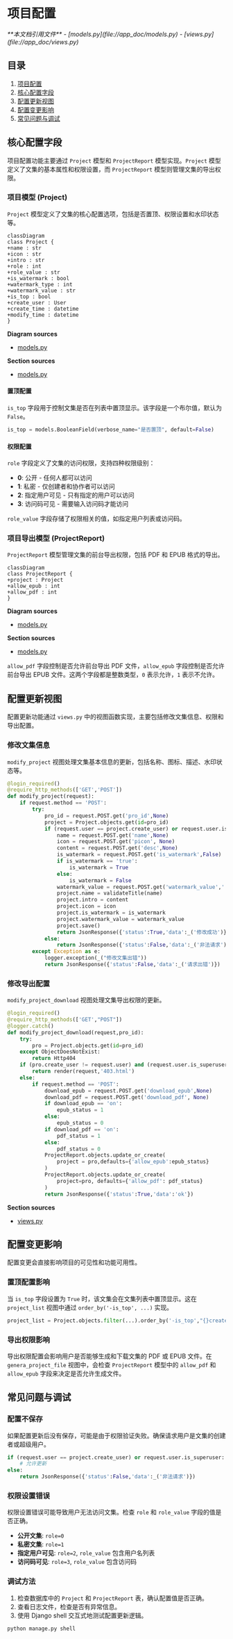 # 项目配置

<cite>
**本文档引用文件**  
- [models.py](file://app_doc/models.py)
- [views.py](file://app_doc/views.py)
</cite>

## 目录
1. [项目配置](#项目配置)
2. [核心配置字段](#核心配置字段)
3. [配置更新视图](#配置更新视图)
4. [配置变更影响](#配置变更影响)
5. [常见问题与调试](#常见问题与调试)

## 核心配置字段

项目配置功能主要通过 `Project` 模型和 `ProjectReport` 模型实现。`Project` 模型定义了文集的基本属性和权限设置，而 `ProjectReport` 模型则管理文集的导出权限。

### 项目模型 (Project)
`Project` 模型定义了文集的核心配置选项，包括是否置顶、权限设置和水印状态等。

```mermaid
classDiagram
class Project {
+name : str
+icon : str
+intro : str
+role : int
+role_value : str
+is_watermark : bool
+watermark_type : int
+watermark_value : str
+is_top : bool
+create_user : User
+create_time : datetime
+modify_time : datetime
}
```

**Diagram sources**  
- [models.py](file://app_doc/models.py#L4-L45)

**Section sources**  
- [models.py](file://app_doc/models.py#L4-L45)

#### 置顶配置
`is_top` 字段用于控制文集是否在列表中置顶显示。该字段是一个布尔值，默认为 `False`。

```python
is_top = models.BooleanField(verbose_name="是否置顶", default=False)
```

#### 权限配置
`role` 字段定义了文集的访问权限，支持四种权限级别：
- **0**: 公开 - 任何人都可以访问
- **1**: 私密 - 仅创建者和协作者可以访问
- **2**: 指定用户可见 - 只有指定的用户可以访问
- **3**: 访问码可见 - 需要输入访问码才能访问

`role_value` 字段存储了权限相关的值，如指定用户列表或访问码。

### 项目导出模型 (ProjectReport)
`ProjectReport` 模型管理文集的前台导出权限，包括 PDF 和 EPUB 格式的导出。

```mermaid
classDiagram
class ProjectReport {
+project : Project
+allow_epub : int
+allow_pdf : int
}
```

**Diagram sources**  
- [models.py](file://app_doc/models.py#L220-L230)

**Section sources**  
- [models.py](file://app_doc/models.py#L220-L230)

`allow_pdf` 字段控制是否允许前台导出 PDF 文件，`allow_epub` 字段控制是否允许前台导出 EPUB 文件。这两个字段都是整数类型，`0` 表示允许，`1` 表示不允许。

## 配置更新视图

配置更新功能通过 `views.py` 中的视图函数实现，主要包括修改文集信息、权限和导出配置。

### 修改文集信息
`modify_project` 视图处理文集基本信息的更新，包括名称、图标、描述、水印状态等。

```python
@login_required()
@require_http_methods(['GET','POST'])
def modify_project(request):
    if request.method == 'POST':
        try:
            pro_id = request.POST.get('pro_id',None)
            project = Project.objects.get(id=pro_id)
            if (request.user == project.create_user) or request.user.is_superuser:
                name = request.POST.get('name',None)
                icon = request.POST.get('picon', None)
                content = request.POST.get('desc',None)
                is_watermark = request.POST.get('is_watermark',False)
                if is_watermark == 'true':
                    is_watermark = True
                else:
                    is_watermark = False
                watermark_value = request.POST.get('watermark_value','')
                project.name = validateTitle(name)
                project.intro = content
                project.icon = icon
                project.is_watermark = is_watermark
                project.watermark_value = watermark_value
                project.save()
                return JsonResponse({'status':True,'data':_('修改成功')})
            else:
                return JsonResponse({'status':False,'data':_('非法请求')})
        except Exception as e:
            logger.exception(_("修改文集出错"))
            return JsonResponse({'status':False,'data':_('请求出错')})
```

### 修改导出配置
`modify_project_download` 视图处理文集导出权限的更新。

```python
@login_required()
@require_http_methods(['GET',"POST"])
@logger.catch()
def modify_project_download(request,pro_id):
    try:
        pro = Project.objects.get(id=pro_id)
    except ObjectDoesNotExist:
        return Http404
    if (pro.create_user != request.user) and (request.user.is_superuser is False):
        return render(request,'403.html')
    else:
        if request.method == 'POST':
            download_epub = request.POST.get('download_epub',None)
            download_pdf = request.POST.get('download_pdf', None)
            if download_epub == 'on':
                epub_status = 1
            else:
                epub_status = 0
            if download_pdf == 'on':
                pdf_status = 1
            else:
                pdf_status = 0
            ProjectReport.objects.update_or_create(
                project = pro,defaults={'allow_epub':epub_status}
            )
            ProjectReport.objects.update_or_create(
                project=pro, defaults={'allow_pdf': pdf_status}
            )
            return JsonResponse({'status':True,'data':'ok'})
```

**Section sources**  
- [views.py](file://app_doc/views.py#L788-L825)

## 配置变更影响

配置变更会直接影响项目的可见性和功能可用性。

### 置顶配置影响
当 `is_top` 字段设置为 `True` 时，该文集会在文集列表中置顶显示。这在 `project_list` 视图中通过 `order_by('-is_top', ...)` 实现。

```python
project_list = Project.objects.filter(...).order_by('-is_top',"{}create_time".format(sort_str))
```

### 导出权限影响
导出权限配置会影响用户是否能够生成和下载文集的 PDF 或 EPUB 文件。在 `genera_project_file` 视图中，会检查 `ProjectReport` 模型中的 `allow_pdf` 和 `allow_epub` 字段来决定是否允许生成文件。

## 常见问题与调试

### 配置不保存
如果配置更新后没有保存，可能是由于权限验证失败。确保请求用户是文集的创建者或超级用户。

```python
if (request.user == project.create_user) or request.user.is_superuser:
    # 允许更新
else:
    return JsonResponse({'status':False,'data':_('非法请求')})
```

### 权限设置错误
权限设置错误可能导致用户无法访问文集。检查 `role` 和 `role_value` 字段的值是否正确。

- **公开文集**: `role=0`
- **私密文集**: `role=1`
- **指定用户可见**: `role=2`, `role_value` 包含用户名列表
- **访问码可见**: `role=3`, `role_value` 包含访问码

### 调试方法
1. 检查数据库中的 `Project` 和 `ProjectReport` 表，确认配置值是否正确。
2. 查看日志文件，检查是否有异常信息。
3. 使用 Django shell 交互式地测试配置更新逻辑。

```bash
python manage.py shell
```